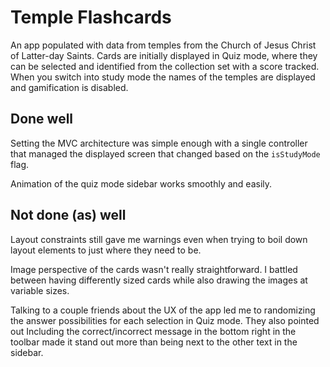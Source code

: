 # Temple Flashcards

An app populated with data from temples from the Church of Jesus Christ of Latter-day Saints. Cards are initially displayed in Quiz mode, where they can be selected and identified from the collection set with a score tracked. When you switch into study mode the names of the temples are displayed and gamification is disabled.

## Done well

Setting the MVC architecture was simple enough with a single controller that managed the displayed screen that changed based on the `isStudyMode` flag.

Animation of the quiz mode sidebar works smoothly and easily.

## Not done (as) well

Layout constraints still gave me warnings even when trying to boil down layout elements to just where they need to be.

Image perspective of the cards wasn't really straightforward. I battled between having differently sized cards while also drawing the images at variable sizes.


Talking to a couple friends about the UX of the app led me to randomizing the answer possibilities for each selection in Quiz mode. They also pointed out Including the correct/incorrect message in the bottom right in the toolbar made it stand out more than being next to the other text in the sidebar.

